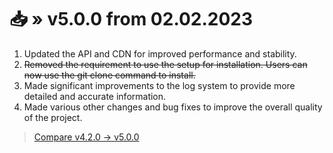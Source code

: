 <!-- [[> SEO
###### Number: 2.3

###### Title: Changelog for v5.x.x - Stella Mod Documentation
###### Description: This page contains the changelog for version v5.x.x of the Genshin Stella Mod. The update v5.0.0, released on February 2, 2023, brings several enhancements aimed at improving performance and stability. The API and CDN have been updated to achieve better performance. The log system has undergone significant improvements, providing users with more detailed and accurate information. Additionally, various other changes and bug fixes have been implemented to enhance the overall quality of the project
###### Tags: genshin stella mod, changelog, mod update, version v5.0.0, performance improvements, stability enhancements, api update, cdn update, log system improvements, bug fixes, project update, code enhancements, software stability, software performance, software update, software log system, project quality, software development, software changelog, software version v5.x.x, git clone command, installation process, software bug fixes, software releases, software development update
###### Canonical: /genshin-stella-mod/docs?page=changelog_v5
]]> -->

# 📥 » v5.0.0 from 02.02.2023
1. Updated the API and CDN for improved performance and stability.
2. ~~Removed the requirement to use the setup for installation. Users can now use the git clone command to install.~~
3. Made significant improvements to the log system to provide more detailed and accurate information.
4. Made various other changes and bug fixes to improve the overall quality of the project.

> [Compare v4.2.0 -> v5.0.0](https://github.com/sefinek/Genshin-Impact-ReShade/compare/v4.2.0...v5.0.0)